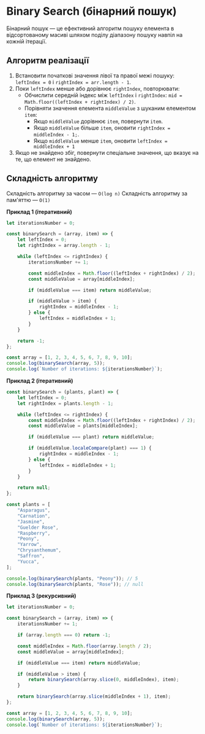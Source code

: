 # Binary Search (бінарний пошук)

Бінарний пошук — це ефективний алгоритм пошуку елемента в відсортованому масиві шляхом поділу діапазону пошуку навпіл на кожній ітерації.

## Алгоритм реалізації

1. Встановити початкові значення лівої та правої межі пошуку: `leftIndex = 0` і `rightIndex = arr.length - 1`.
2. Поки `leftIndex` менше або дорівнює `rightIndex`, повторювати:
    - Обчислити середній індекс між `leftIndex` і `rightIndex`: `mid = Math.floor((leftIndex + rightIndex) / 2)`.
    - Порівняти значення елемента `middleValue` з шуканим елементом `item`:
        - Якщо `middleValue` дорівнює `item`, повернути `item`.
        - Якщо `middleValue` більше `item`, оновити `rightIndex = middleIndex - 1;`.
        - Якщо `middleValue` менше `item`, оновити `leftIndex = middleIndex + 1`
3. Якщо не знайдено збіг, повернути спеціальне значення, що вказує на те, що елемент не знайдено.

## Складність алгоритму

Складність алгоритму за часом — `O(log n)`
Складність алгоритму за пам'яттю — `O(1)`

**Приклад 1 (ітеративний)**

```js
let iterationsNumber = 0;

const binarySearch = (array, item) => {
    let leftIndex = 0;
    let rightIndex = array.length - 1;

    while (leftIndex <= rightIndex) {
        iterationsNumber += 1;

        const middleIndex = Math.floor((leftIndex + rightIndex) / 2);
        const middleValue = array[middleIndex];

        if (middleValue === item) return middleValue;

        if (middleValue > item) {
            rightIndex = middleIndex - 1;
        } else {
            leftIndex = middleIndex + 1;
        }
    }

    return -1;
};

const array = [1, 2, 3, 4, 5, 6, 7, 8, 9, 10];
console.log(binarySearch(array, 5));
console.log(`Number of iterations: ${iterationsNumber}`);
```

**Приклад 2 (ітеративний)**

```js
const binarySearch = (plants, plant) => {
    let leftIndex = 0;
    let rightIndex = plants.length - 1;

    while (leftIndex <= rightIndex) {
        const middleIndex = Math.floor((leftIndex + rightIndex) / 2);
        const middleValue = plants[middleIndex];

        if (middleValue === plant) return middleValue;

        if (middleValue.localeCompare(plant) === 1) {
            rightIndex = middleIndex - 1;
        } else {
            leftIndex = middleIndex + 1;
        }
    }

    return null;
};

const plants = [
    "Asparagus",
    "Carnation",
    "Jasmine",
    "Guelder Rose",
    "Raspberry",
    "Peony",
    "Yarrow",
    "Chrysanthemum",
    "Saffron",
    "Yucca",
];

console.log(binarySearch(plants, "Peony")); // 5
console.log(binarySearch(plants, "Rose")); // null
```

**Приклад 3 (рекурсивний)**

```js
let iterationsNumber = 0;

const binarySearch = (array, item) => {
    iterationsNumber += 1;

    if (array.length === 0) return -1;

    const middleIndex = Math.floor(array.length / 2);
    const middleValue = array[middleIndex];

    if (middleValue === item) return middleValue;

    if (middleValue > item) {
        return binarySearch(array.slice(0, middleIndex), item);
    }

    return binarySearch(array.slice(middleIndex + 1), item);
};

const array = [1, 2, 3, 4, 5, 6, 7, 8, 9, 10];
console.log(binarySearch(array, 5));
console.log(`Number of iterations: ${iterationsNumber}`);
```

